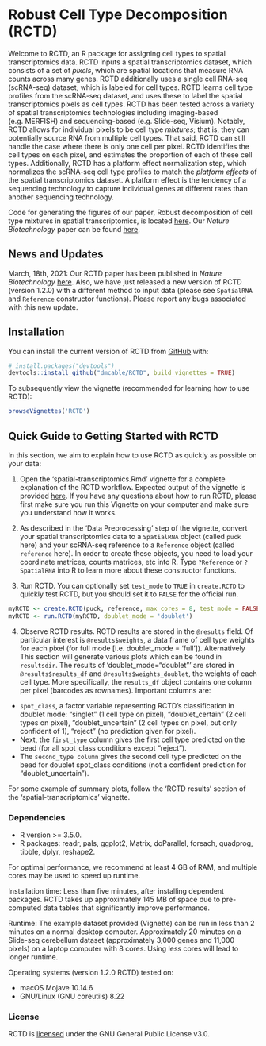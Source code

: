 
<!-- README.md is generated from README.Rmd. Please edit that file -->

# Robust Cell Type Decomposition (RCTD)

<!-- badges: start -->

<!-- badges: end -->

Welcome to RCTD, an R package for assigning cell types to spatial
transcriptomics data. RCTD inputs a spatial transcriptomics dataset,
which consists of a set of *pixels*, which are spatial locations that
measure RNA counts across many genes. RCTD additionally uses a single
cell RNA-seq (scRNA-seq) dataset, which is labeled for cell types. RCTD
learns cell type profiles from the scRNA-seq dataset, and uses these to
label the spatial transcriptomics pixels as cell types. RCTD has been
tested across a variety of spatial transcriptomics technologies
including imaging-based (e.g. MERFISH) and sequencing-based
(e.g. Slide-seq, Visium). Notably, RCTD allows for individual pixels to
be cell type *mixtures*; that is, they can potentially source RNA from
multiple cell types. That said, RCTD can still handle the case where
there is only one cell per pixel. RCTD identifies the cell types on each
pixel, and estimates the proportion of each of these cell types.
Additionally, RCTD has a platform effect normalization step, which
normalizes the scRNA-seq cell type profiles to match the *platform
effects* of the spatial transcriptomics dataset. A platform effect is
the tendency of a sequencing technology to capture individual genes at
different rates than another sequencing technology.

Code for generating the figures of our paper, Robust decomposition of
cell type mixtures in spatial transcriptomics, is located
[here](https://github.com/dmcable/RCTD/tree/dev/AnalysisPaper). Our
*Nature Biotechnology* paper can be found
[here](https://www.nature.com/articles/s41587-021-00830-w).

## News and Updates

March, 18th, 2021: Our RCTD paper has been published in *Nature
Biotechnology*
[here](https://www.nature.com/articles/s41587-021-00830-w). Also, we
have just released a new version of RCTD (version 1.2.0) with a
different method to input data (please see `SpatialRNA` and `Reference`
constructor functions). Please report any bugs associated with this new
update.

## Installation

You can install the current version of RCTD from
[GitHub](https://github.com/dmcable/RCTD) with:

``` r
# install.packages("devtools")
devtools::install_github("dmcable/RCTD", build_vignettes = TRUE)
```

To subsequently view the vignette (recommended for learning how to use
RCTD):

``` r
browseVignettes('RCTD')
```

## Quick Guide to Getting Started with RCTD

In this section, we aim to explain how to use RCTD as quickly as
possible on your data:

1.  Open the ‘spatial-transcriptomics.Rmd’ vignette for a complete
    explanation of the RCTD workflow. Expected output of the vignette is
    provided
    [here](https://raw.githack.com/dmcable/RCTD/dev/vignettes/spatial-transcriptomics.html).
    If you have any questions about how to run RCTD, please first make
    sure you run this Vignette on your computer and make sure you
    understand how it works.

2.  As described in the ‘Data Preprocessing’ step of the vignette,
    convert your spatial transcriptomics data to a `SpatialRNA` object
    (called `puck` here) and your scRNA-seq reference to a `Reference`
    object (called `reference` here). In order to create these objects,
    you need to load your coordinate matrices, counts matrices, etc into
    R. Type `?Reference` or `?SpatialRNA` into R to learn more about
    these constructor functions.

3.  Run RCTD. You can optionally set `test_mode` to `TRUE` in
    `create.RCTD` to quickly test RCTD, but you should set it to `FALSE`
    for the official run.

<!-- end list -->

``` r
myRCTD <- create.RCTD(puck, reference, max_cores = 8, test_mode = FALSE) # here puck is the SpatialRNA object, and reference is the Reference object.
myRCTD <- run.RCTD(myRCTD, doublet_mode = 'doublet')
```

4.  Observe RCTD results. RCTD results are stored in the `@results`
    field. Of particular interest is `@results$weights`, a data frame of
    cell type weights for each pixel (for full mode \[i.e. doublet\_mode
    = ‘full’\]). Alternatively This section will generate various plots
    which can be found in `resultsdir`. The results of
    ‘doublet\_mode=“doublet”’ are stored in `@results$results_df`
    and `@results$weights_doublet`, the weights of each cell type. More
    specifically, the `results_df` object contains one column per pixel
    (barcodes as rownames). Important columns are:

<!-- end list -->

  - `spot_class`, a factor variable representing RCTD’s classification
    in doublet mode: “singlet” (1 cell type on pixel),
    “doublet\_certain” (2 cell types on pixel), “doublet\_uncertain”
    (2 cell types on pixel, but only confident of 1), “reject” (no
    prediction given for pixel).
  - Next, the `first_type` column gives the first cell type predicted on
    the bead (for all spot\_class conditions except “reject”).
  - The `second_type column` gives the second cell type predicted on the
    bead for doublet spot\_class conditions (not a confident prediction
    for “doublet\_uncertain”).

For some example of summary plots, follow the ‘RCTD results’ section of
the ‘spatial-transcriptomics’ vignette.

### Dependencies

  - R version \>= 3.5.0.
  - R packages: readr, pals, ggplot2, Matrix, doParallel, foreach,
    quadprog, tibble, dplyr, reshape2.

For optimal performance, we recommend at least 4 GB of RAM, and multiple
cores may be used to speed up runtime.

Installation time: Less than five minutes, after installing dependent
packages. RCTD takes up approximately 145 MB of space due to
pre-computed data tables that significantly improve performance.

Runtime: The example dataset provided (Vignette) can be run in less than
2 minutes on a normal desktop computer. Approximately 20 minutes on a
Slide-seq cerebellum dataset (approximately 3,000 genes and 11,000
pixels) on a laptop computer with 8 cores. Using less cores will lead to
longer runtime.

Operating systems (version 1.2.0 RCTD) tested on:

  - macOS Mojave 10.14.6
  - GNU/Linux (GNU coreutils) 8.22

### License

RCTD is [licensed](https://github.com/dmcable/RCTD/blob/master/LICENSE)
under the GNU General Public License v3.0.
